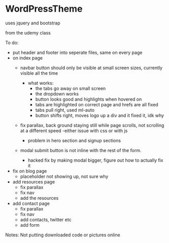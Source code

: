 # WordPressTheme


uses jquery and bootstrap

from the udemy class

To do: 
- put header and footer into seperate files, same on every page
- on index page
	- navbar button should only be visible at small screen sizes, currently visible all the time 
		- what works:
			- the tabs go away on small screen
			- the dropdown works
			- button looks good and highlights when hovered on
			- tabs are highlighted on correct page and hrefs are all fixed
			- tabs pull right, used ml-auto
			- button shifts right, moves logo up a div and it fixed it, idk why

			
	- fix parallax, back ground staying still while page scrolls, not scrolling at a different speed
		-either issue with css or with js
		- problem in hero section and signup sections
	- modal submit button is not inline with the rest of the form.  
		- hacked fix by making modal bigger, figure out how to actually fix it
- fix on blog page
	- placeholder not showing up, not sure why
- add resources page
	- fix parallax
	- fix nav
	- add the resources
- add contact page
	- fix parallax 
	- fix nav
	- add contacts, twitter etc
	- add form

Notes:
Not putting downloaded code or pictures online

